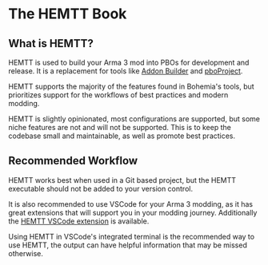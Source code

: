 # The HEMTT Book

## What is HEMTT?

HEMTT is used to build your Arma 3 mod into PBOs for development and release.
It is a replacement for tools like [Addon Builder](https://community.bistudio.com/wiki/Addon_Builder) and [pboProject](https://community.bistudio.com/wiki/pboProject).

HEMTT supports the majority of the features found in Bohemia's tools, but prioritizes support for the workflows of best practices and modern modding.

HEMTT is slightly opinionated, most configurations are supported, but some niche features are not and will not be supported. This is to keep the codebase small and maintainable, as well as promote best practices.

## Recommended Workflow

HEMTT works best when used in a Git based project, but the HEMTT executable should not be added to your version control.

It is also recommended to use VSCode for your Arma 3 modding, as it has great extensions that will support you in your modding journey.
Additionally the [HEMTT VSCode extension](https://marketplace.visualstudio.com/items?itemName=BrettMayson.hemtt) is available.

Using HEMTT in VSCode's integrated terminal is the recommended way to use HEMTT, the output can have helpful information that may be missed otherwise.

